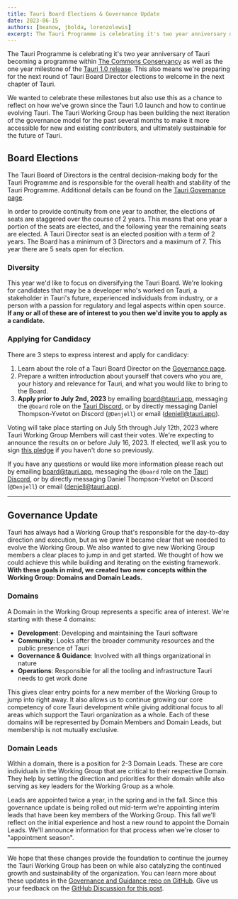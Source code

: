 ```yaml
---
title: Tauri Board Elections & Governance Update
date: 2023-06-15
authors: [beanow, jbolda, lorenzolewis]
excerpt: The Tauri Programme is celebrating it's two year anniversary of Tauri becoming a programme within The Commons Conservancy as well as the one year milestone of the Tauri 1.0 release. This also means we're preparing for the next round of Tauri Board Director elections to welcome in the next chapter of Tauri.
---
```


The Tauri Programme is celebrating it's two year anniversary of Tauri becoming a programme within [The Commons Conservancy](https://commonsconservancy.org/) as well as the one year milestone of the [Tauri 1.0 release](/blog/tauri-1-0/). This also means we're preparing for the next round of Tauri Board Director elections to welcome in the next chapter of Tauri.

We wanted to celebrate these milestones but also use this as a chance to reflect on how we've grown since the Tauri 1.0 launch and how to continue evolving Tauri. The Tauri Working Group has been building the next iteration of the governance model for the past several months to make it more accessible for new and existing contributors, and ultimately sustainable for the future of Tauri.

## Board Elections

The Tauri Board of Directors is the central decision-making body for the Tauri Programme and is responsible for the overall health and stability of the Tauri Programme. Additional details can be found on the [Tauri Governance page](https://tauri.app/about/governance).

In order to provide continuity from one year to another, the elections of seats are staggered over the course of 2 years. This means that one year a portion of the seats are elected, and the following year the remaining seats are elected. A Tauri Director seat is an elected position with a term of 2 years. The Board has a minimum of 3 Directors and a maximum of 7. This year there are 5 seats open for election.

### Diversity

This year we'd like to focus on diversifying the Tauri Board. We're looking for candidates that may be a developer who's worked on Tauri, a stakeholder in Tauri's future, experienced individuals from industry, or a person with a passion for regulatory and legal aspects within open source. **If any or all of these are of interest to you then we'd invite you to apply as a candidate.**

### Applying for Candidacy

There are 3 steps to express interest and apply for candidacy:

1. Learn about the role of a Tauri Board Director on the [Governance page](https://tauri.app/about/governance#tauri-board--board-directors).
2. Prepare a written introduction about yourself that covers who you are, your history and relevance for Tauri, and what you would like to bring to the Board.
3. **Apply prior to July 2nd, 2023** by emailing [board@tauri.app](mailto:board@tauri.app), messaging the `@board` role on the [Tauri Discord](https://discord.com/invite/tauri), or by directly messaging Daniel Thompson-Yvetot on Discord (`@Denjell`) or email ([denjell@tauri.app](mailto:denjell@tauri.app)).

Voting will take place starting on July 5th through July 12th, 2023 where Tauri Working Group Members will cast their votes. We're expecting to announce the results on or before July 16, 2023. If elected, we'll ask you to sign [this pledge](https://dracc.commonsconservancy.org/0016/) if you haven't done so previously.

If you have any questions or would like more information please reach out by emailing [board@tauri.app](mailto:board@tauri.app), messaging the `@board` role on the [Tauri Discord](https://discord.com/invite/tauri), or by directly messaging Daniel Thompson-Yvetot on Discord (`@Denjell`) or email ([denjell@tauri.app](mailto:denjell@tauri.app)).

---

## Governance Update

Tauri has always had a Working Group that's responsible for the day-to-day direction and execution, but as we grew it became clear that we needed to evolve the Working Group. We also wanted to give new Working Group members a clear places to jump in and get started. We thought of how we could achieve this while building and iterating on the existing framework. **With these goals in mind, we created two new concepts within the Working Group: Domains and Domain Leads.**

### Domains

A Domain in the Working Group represents a specific area of interest. We're starting with these 4 domains:

- **Development**: Developing and maintaining the Tauri software
- **Community**: Looks after the broader community resources and the public presence of Tauri
- **Governance & Guidance**: Involved with all things organizational in nature
- **Operations**: Responsible for all the tooling and infrastructure Tauri needs to get work done

This gives clear entry points for a new member of the Working Group to jump into right away. It also allows us to continue growing our core competency of core Tauri development while giving additional focus to all areas which support the Tauri organization as a whole. Each of these domains will be represented by Domain Members and Domain Leads, but membership is not mutually exclusive.

### Domain Leads

Within a domain, there is a position for 2-3 Domain Leads. These are core individuals in the Working Group that are critical to their respective Domain. They help by setting the direction and priorities for their domain while also serving as key leaders for the Working Group as a whole.

Leads are appointed twice a year, in the spring and in the fall. Since this governance update is being rolled out mid-term we're appointing interim leads that have been key members of the Working Group. This fall we'll reflect on the initial experience and host a new round to appoint the Domain Leads. We'll announce information for that process when we're closer to "appointment season".

---

We hope that these changes provide the foundation to continue the journey the Tauri Working Group has been on while also catalyzing the continued growth and sustainability of the organization. You can learn more about these updates in the [Governance and Guidance repo on GitHub](https://github.com/tauri-apps/governance-and-guidance). Give us your feedback on the [GitHub Discussion for this post](https://github.com/tauri-apps/tauri-docs/discussions/1297).
